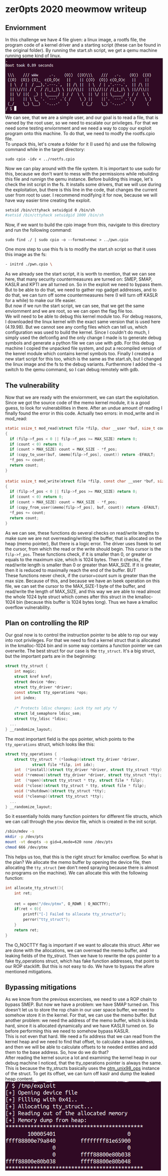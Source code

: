 # zer0pts 2020 meowmow writeup  
## Enviornment  
In this challenge we have 4 file given: a linux image, a rootfs file, the program code of a kernel driver and a starting script (these can be found in the original folder). By running the start.sh script, we get a qemu machine running some kind of linux.  
![banner](images/banner.png)  
We can see, that we are a simple user, and our goal is to read a file, that is owned by the root user, so we need to escalate our privileges. For that we need some testing enviornment and we need a way to copy our exploit program onto this machine. To do that, we need to modfy the rootfs.cpio file.  
To unpack this, let's create a folder for it (I used fs) and use the following command while in the target directory:  
```
sudo cpio -idv < ../rootfs.cpio
```  
Now we can play around with the file system. It is important to use sudo for this, because we don't want to mess with the permissions while rebuilding this file and runnign the qemu instance. Before building this image, let's check the init script in the fs. It installs some drivers, that we will use during the exploitation, but there is this line in the code, that changes the current user from root to user. I recommend modifying it for now, because we will have way easier time creating the exploit.  
```bash
setsid /bin/cttyhack setuidgid 0 /bin/sh
#setsid /bin/cttyhack setuidgid 1000 /bin/sh
```  
Now, if we want to build the cpio image from this, navigate to this directory and run the following command:  
```
sudo find ./ | sudo cpio -o --format=newc > ../pwn.cpio
```  
One more step to use this fs is to modify the start.sh script so that it uses this image as the fs:  
```bash
- initrd ./pwn.cpio \
```  
As we already see the start script, it is worth to mention, that we can see here, that many security countermeasures are turned on: SMEP, SMAP, KASLR and KPTI are all turned on. So in the exploit we need to bypass them. But to be able to do that, we need to gather rop gadget addresses, and to do that, we can turn off some countermeasures here (I will turn off KASLR for a while) to make our life easier.  
But now if we run the start script, we can see, that we get the same enviornment and we are root, so we can open the flag file too.  
We will need to be able to debug this kernel module too. For debug reasons, I downloaded the linux kernel with the exact same version that is used here (4.19.98). But we cannot see any config files which can tell us, which configuration was used to build the kernel. Since I couldn't do much, I simply used the defconfig and the only change I made is to generate debug symbols and generate a python file we can use with gdb. For this debug machine I copied the unpacked file system, and put a recompiled version of the kenrel module which contains kernel symbols too. Finally I created a new start script for this too, which is the same as the start.sh, but I changed the linux image and the fs to the debug variants. Furthermore I added the -s switch to the qemu command, so I can debug remotely with gdb.  
## The vulnerability  
Now that we are ready with the enviornment, we can start the exploitation. Since we got the source code of the memo kernel module, it is a good guess, to look for vulnerabilities in there. After an undue amount of reading I finally found the error in this code. Actually two errors: in mod_write and in mod_read:  
```C
static ssize_t mod_read(struct file *filp, char __user *buf, size_t count, loff_t *f_pos)
{
  if (filp->f_pos < 0 || filp->f_pos >= MAX_SIZE) return 0;
  if (count < 0) return 0;
  if (count > MAX_SIZE) count = MAX_SIZE - *f_pos;
  if (copy_to_user(buf, &memo[filp->f_pos], count)) return -EFAULT;
  *f_pos += count;
  return count;
}

static ssize_t mod_write(struct file *filp, const char __user *buf, size_t count, loff_t *f_pos)
{
  if (filp->f_pos < 0 || filp->f_pos >= MAX_SIZE) return 0;
  if (count < 0) return 0;
  if (count > MAX_SIZE) count = MAX_SIZE - *f_pos;
  if (copy_from_user(&memo[filp->f_pos], buf, count)) return -EFAULT;
  *f_pos += count;
  return count;
}
```  
As we can see, these functions do several checks on read/write lengths to make sure we are not overreading/writing the buffer, that is allocated on the heap (memo pointer), But there is a logic error. The driver uses llseek to set the cursor, from which the read or the write should begin. This cursor is the `filp->f_pos`. These functions check, if it is smaller than 0, or greater or equals to the maximum size, which is 1024 bytes. Then it checks, if the read/write length is smaller than 0 or greater than MAX_SIZE. If it is greater, then it is reduced to maximally reach the end of the buffer. BUT  
These functions never check, if the cursor+count sum is greater than the max size. Because of this, and because we have an lseek operation on this file, we can set the cursor to the MAX_SIZE-1 byte of the buffer, and read/write the length of MAX_SIZE, and this way we are able to read almost the whole 1024 byte struct which comes after this struct in the kmalloc-1024 bin (because this buffer is 1024 bytes long). Thus we have a kmalloc overflow vulnerability.  

## Plan on controlling the RIP  
Our goal now is to control the instruction pointer to be able to rop our way into root privileges. For that we need to find a kernel struct that is allocated in the kmalloc-1024 bin and in some way contains a function pointer we can overwrite. The best struct for our case is the `tty_struct`. It's a big struct, but the important parts are in the beginning:  
```C
struct tty_struct {
	int	magic;
	struct kref kref;
	struct device *dev;
	struct tty_driver *driver;
	const struct tty_operations *ops;
	int index;

	/* Protects ldisc changes: Lock tty not pty */
	struct ld_semaphore ldisc_sem;
	struct tty_ldisc *ldisc;
  ...
} __randomize_layout;
```  
The most important field is the ops pointer, which points to the `tty_operations` struct, which looks like this:  
```C
struct tty_operations {
	struct tty_struct * (*lookup)(struct tty_driver *driver,
			struct file *filp, int idx);
	int  (*install)(struct tty_driver *driver, struct tty_struct *tty);
	void (*remove)(struct tty_driver *driver, struct tty_struct *tty);
	int  (*open)(struct tty_struct * tty, struct file * filp);
	void (*close)(struct tty_struct * tty, struct file * filp);
	void (*shutdown)(struct tty_struct *tty);
	void (*cleanup)(struct tty_struct *tty);
  ...
} __randomize_layout;
```  
So it essentially holds many function pointers for different file structs, which we can call through the `ptmx` device file, which is created in the init script.  
```bash
/sbin/mdev -s
mkdir -p /dev/pts
mount -vt devpts -o gid=4,mode=620 none /dev/pts
chmod 666 /dev/ptmx
```  
This helps us too, that this is the right struct for kmalloc overflow. So what is the plan? We allocate the memo buffer by opening the device file, then allocating the `tty_struct` (we don't need spraying because there is almost no programs on the machine). We can allocate this with the following function:  
```C
int allocate_tty_struct(){
	int ret;

	ret = open("/dev/ptmx", O_RDWR | O_NOCTTY);
	if(ret < 0){
		printf("[-] Failed to allocate tty_struct\n");
		perror("tty_struct");
	}
	return ret;
}
```  
The O_NOCTTY flag is important if we want to allocate this struct. After we are done with the allocations, we can overread the memo buffer, and leaking fields of the tty_struct. Then we have to rewrite the ops pointer to a fake tty_operations struct, which has fake function addresses, that point to our ROP stacklift. But this is not easy to do. We have to bypass the afore mentioned mitigations.  

## Bypassing mitigations  
As we know from the previous excercises, we need to use a ROP chain to bypass SMEP. But now we have a problem: we have SMAP turned on. This doesn't let us to store the rop chain in our user space buffer, we need to somehow store it in the kernel. For that, we can use the memo buffer. But another problem: we need the address of the memo buffer, which is kinda hard, since it is allocated dynamically and we have KASLR turned on. So before performing this we need to somehow bypass KASLR.  
This is not even that hard. We need a fix address that we can read from the kernel heap and we need to find that offset, to calculate a base address, and then we will be able to calculate offsets to te needed entities and add them to the base address. So, how do we do that?  
After reading the kernel source a lot and examining the kernel heap in our debug machine I noticed, that the tty_operations pointer is always the same. This is because the tty_structs basically uses the [ptm_unix98_ops](https://elixir.bootlin.com/linux/latest/source/drivers/tty/pty.c#L766) instance of the struct. To get its offset, we can turn off kaslr and dump the leaked heap content.  
![dump](images/dump.png)
